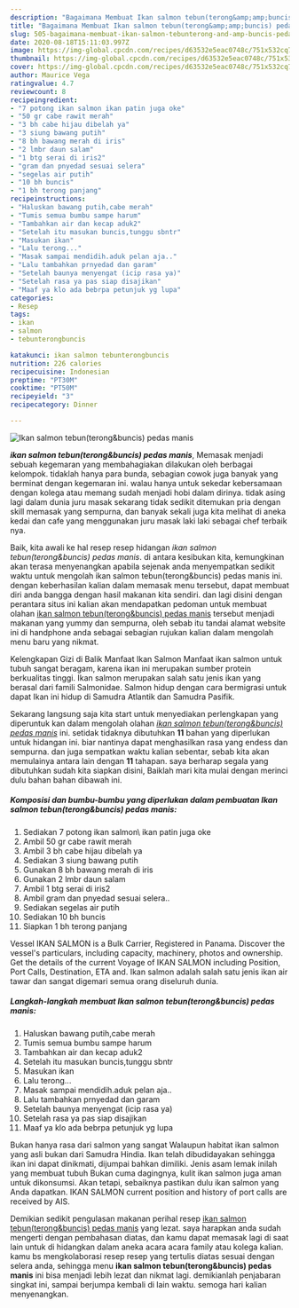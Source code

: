 ```yaml
---
description: "Bagaimana Membuat Ikan salmon tebun(terong&amp;amp;buncis) pedas manis Lezat"
title: "Bagaimana Membuat Ikan salmon tebun(terong&amp;amp;buncis) pedas manis Lezat"
slug: 505-bagaimana-membuat-ikan-salmon-tebunterong-and-amp-buncis-pedas-manis-lezat
date: 2020-08-18T15:11:03.997Z
image: https://img-global.cpcdn.com/recipes/d63532e5eac0748c/751x532cq70/ikan-salmon-tebunterongbuncis-pedas-manis-foto-resep-utama.jpg
thumbnail: https://img-global.cpcdn.com/recipes/d63532e5eac0748c/751x532cq70/ikan-salmon-tebunterongbuncis-pedas-manis-foto-resep-utama.jpg
cover: https://img-global.cpcdn.com/recipes/d63532e5eac0748c/751x532cq70/ikan-salmon-tebunterongbuncis-pedas-manis-foto-resep-utama.jpg
author: Maurice Vega
ratingvalue: 4.7
reviewcount: 8
recipeingredient:
- "7 potong ikan salmon ikan patin juga oke"
- "50 gr cabe rawit merah"
- "3 bh cabe hijau dibelah ya"
- "3 siung bawang putih"
- "8 bh bawang merah di iris"
- "2 lmbr daun salam"
- "1 btg serai di iris2"
- "gram dan pnyedad sesuai selera"
- "segelas air putih"
- "10 bh buncis"
- "1 bh terong panjang"
recipeinstructions:
- "Haluskan bawang putih,cabe merah"
- "Tumis semua bumbu sampe harum"
- "Tambahkan air dan kecap aduk2"
- "Setelah itu masukan buncis,tunggu sbntr"
- "Masukan ikan"
- "Lalu terong..."
- "Masak sampai mendidih.aduk pelan aja.."
- "Lalu tambahkan prnyedad dan garam"
- "Setelah baunya menyengat (icip rasa ya)"
- "Setelah rasa ya pas siap disajikan"
- "Maaf ya klo ada bebrpa petunjuk yg lupa"
categories:
- Resep
tags:
- ikan
- salmon
- tebunterongbuncis

katakunci: ikan salmon tebunterongbuncis 
nutrition: 226 calories
recipecuisine: Indonesian
preptime: "PT30M"
cooktime: "PT50M"
recipeyield: "3"
recipecategory: Dinner

---
```



![Ikan salmon tebun(terong&amp;buncis) pedas manis](https://img-global.cpcdn.com/recipes/d63532e5eac0748c/751x532cq70/ikan-salmon-tebunterongbuncis-pedas-manis-foto-resep-utama.jpg)

<b><i>ikan salmon tebun(terong&amp;buncis) pedas manis</i></b>, Memasak menjadi sebuah kegemaran yang membahagiakan dilakukan oleh berbagai kelompok. tidaklah hanya para bunda, sebagian cowok juga banyak yang berminat dengan kegemaran ini. walau hanya untuk sekedar kebersamaan dengan kolega atau memang sudah menjadi hobi dalam dirinya. tidak asing lagi dalam dunia juru masak sekarang tidak sedikit ditemukan pria dengan skill memasak yang sempurna, dan banyak sekali juga kita melihat di aneka kedai dan cafe yang menggunakan juru masak laki laki sebagai chef terbaik nya.

Baik, kita awali ke hal resep resep hidangan <i>ikan salmon tebun(terong&amp;buncis) pedas manis</i>. di antara kesibukan kita, kemungkinan akan terasa menyenangkan apabila sejenak anda menyempatkan sedikit waktu untuk mengolah ikan salmon tebun(terong&amp;buncis) pedas manis ini. dengan keberhasilan kalian dalam memasak menu tersebut, dapat membuat diri anda bangga dengan hasil makanan kita sendiri. dan lagi disini dengan perantara situs ini kalian akan mendapatkan pedoman untuk membuat olahan <u>ikan salmon tebun(terong&amp;buncis) pedas manis</u> tersebut menjadi makanan yang yummy dan sempurna, oleh sebab itu tandai alamat website ini di handphone anda sebagai sebagian rujukan kalian dalam mengolah menu baru yang nikmat.

Kelengkapan Gizi di Balik Manfaat Ikan Salmon Manfaat ikan salmon untuk tubuh sangat beragam, karena ikan ini merupakan sumber protein berkualitas tinggi. Ikan salmon merupakan salah satu jenis ikan yang berasal dari famili Salmonidae. Salmon hidup dengan cara bermigrasi untuk dapat Ikan ini hidup di Samudra Atlantik dan Samudra Pasifik.


Sekarang langsung saja kita start untuk menyediakan perlengkapan yang diperuntuk kan dalam mengolah olahan <u><i>ikan salmon tebun(terong&amp;buncis) pedas manis</i></u> ini. setidak tidaknya dibutuhkan <b>11</b> bahan yang diperlukan untuk hidangan ini. biar nantinya dapat menghasilkan rasa yang endess dan sempurna. dan juga sempatkan waktu kalian sebentar, sebab kita akan memulainya antara lain dengan <b>11</b> tahapan. saya berharap segala yang dibutuhkan sudah kita siapkan disini, Baiklah mari kita mulai dengan merinci dulu bahan bahan dibawah ini.

<!--inarticleads1-->

##### Komposisi dan bumbu-bumbu yang diperlukan dalam pembuatan Ikan salmon tebun(terong&amp;buncis) pedas manis:

1. Sediakan 7 potong ikan salmon\ ikan patin juga oke
1. Ambil 50 gr cabe rawit merah
1. Ambil 3 bh cabe hijau dibelah ya
1. Sediakan 3 siung bawang putih
1. Gunakan 8 bh bawang merah di iris
1. Gunakan 2 lmbr daun salam
1. Ambil 1 btg serai di iris2
1. Ambil gram dan pnyedad sesuai selera..
1. Sediakan segelas air putih
1. Sediakan 10 bh buncis
1. Siapkan 1 bh terong panjang


Vessel IKAN SALMON is a Bulk Carrier, Registered in Panama. Discover the vessel&#39;s particulars, including capacity, machinery, photos and ownership. Get the details of the current Voyage of IKAN SALMON including Position, Port Calls, Destination, ETA and. Ikan salmon adalah salah satu jenis ikan air tawar dan sangat digemari semua orang diseluruh dunia. 

<!--inarticleads2-->

##### Langkah-langkah membuat Ikan salmon tebun(terong&amp;buncis) pedas manis:

1. Haluskan bawang putih,cabe merah
1. Tumis semua bumbu sampe harum
1. Tambahkan air dan kecap aduk2
1. Setelah itu masukan buncis,tunggu sbntr
1. Masukan ikan
1. Lalu terong...
1. Masak sampai mendidih.aduk pelan aja..
1. Lalu tambahkan prnyedad dan garam
1. Setelah baunya menyengat (icip rasa ya)
1. Setelah rasa ya pas siap disajikan
1. Maaf ya klo ada bebrpa petunjuk yg lupa


Bukan hanya rasa dari salmon yang sangat Walaupun habitat ikan salmon yang asli bukan dari Samudra Hindia. Ikan telah dibudidayakan sehingga ikan ini dapat dinikmati, dijumpai bahkan dimiliki. Jenis asam lemak inilah yang membuat tubuh Bukan cuma dagingnya, kulit ikan salmon juga aman untuk dikonsumsi. Akan tetapi, sebaiknya pastikan dulu ikan salmon yang Anda dapatkan. IKAN SALMON current position and history of port calls are received by AIS. 

Demikian sedikit pengulasan makanan perihal resep <u>ikan salmon tebun(terong&amp;buncis) pedas manis</u> yang lezat. saya harapkan anda sudah mengerti dengan pembahasan diatas, dan kamu dapat memasak lagi di saat lain untuk di hidangkan dalam aneka acara acara family atau kolega kalian. kamu bs mengkolaborasi resep resep yang tertulis diatas sesuai dengan selera anda, sehingga menu <b>ikan salmon tebun(terong&amp;buncis) pedas manis</b> ini bisa menjadi lebih lezat dan nikmat lagi. demikianlah penjabaran singkat ini, sampai berjumpa kembali di lain waktu. semoga hari kalian menyenangkan.
